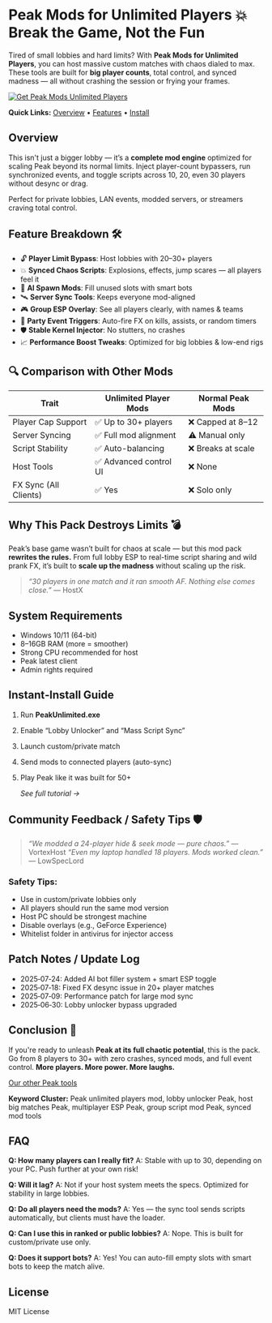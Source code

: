 # Peak Mods for Unlimited Players 💥 Break the Game, Not the Fun

Tired of small lobbies and hard limits?
With **Peak Mods for Unlimited Players**, you can host massive custom matches with chaos dialed to max. These tools are built for **big player counts**, total control, and synced madness — all without crashing the session or frying your frames.

[![Get Peak Mods Unlimited Players](https://img.shields.io/badge/Get%20Peak%20Mods%20Unlimited%20Players-blueviolet)](EXAMPLE)

**Quick Links:** [Overview](#overview) • [Features](#feature-breakdown-🛠) • [Install](#instant-install-guide)

## Overview

This isn't just a bigger lobby — it’s a **complete mod engine** optimized for scaling Peak beyond its normal limits.
Inject player-count bypassers, run synchronized events, and toggle scripts across 10, 20, even 30 players without desync or drag.

Perfect for private lobbies, LAN events, modded servers, or streamers craving total control.

## Feature Breakdown 🛠

* 🔓 **Player Limit Bypass**: Host lobbies with 20–30+ players
* 💥 **Synced Chaos Scripts**: Explosions, effects, jump scares — all players feel it
* 🧠 **AI Spawn Mods**: Fill unused slots with smart bots
* 🛰️ **Server Sync Tools**: Keeps everyone mod-aligned
* 🎮 **Group ESP Overlay**: See all players clearly, with names & teams
* 🎉 **Party Event Triggers**: Auto-fire FX on kills, assists, or random timers
* 🛡️ **Stable Kernel Injector**: No stutters, no crashes
* 📈 **Performance Boost Tweaks**: Optimized for big lobbies & low-end rigs

## 🔍 Comparison with Other Mods

| Trait                 | Unlimited Player Mods | Normal Peak Mods  |
| --------------------- | --------------------- | ----------------- |
| Player Cap Support    | ✅ Up to 30+ players   | ❌ Capped at 8–12  |
| Server Syncing        | ✅ Full mod alignment  | ⚠️ Manual only    |
| Script Stability      | ✅ Auto-balancing      | ❌ Breaks at scale |
| Host Tools            | ✅ Advanced control UI | ❌ None            |
| FX Sync (All Clients) | ✅ Yes                 | ❌ Solo only       |

## Why This Pack Destroys Limits 💣

Peak’s base game wasn’t built for chaos at scale — but this mod pack **rewrites the rules.**
From full lobby ESP to real-time script sharing and wild prank FX, it’s built to **scale up the madness** without scaling up the risk.

> *“30 players in one match and it ran smooth AF. Nothing else comes close.”* — HostX

## System Requirements

* Windows 10/11 (64-bit)
* 8–16GB RAM (more = smoother)
* Strong CPU recommended for host
* Peak latest client
* Admin rights required

## Instant‑Install Guide

1. Run **PeakUnlimited.exe**
2. Enable “Lobby Unlocker” and “Mass Script Sync”
3. Launch custom/private match
4. Send mods to connected players (auto-sync)
5. Play Peak like it was built for 50+

   *See full tutorial →*

## Community Feedback / Safety Tips 🛡

> *“We modded a 24-player hide & seek mode — pure chaos.”* — VortexHost
> *“Even my laptop handled 18 players. Mods worked clean.”* — LowSpecLord

### Safety Tips:

* Use in custom/private lobbies only
* All players should run the same mod version
* Host PC should be strongest machine
* Disable overlays (e.g., GeForce Experience)
* Whitelist folder in antivirus for injector access

## Patch Notes / Update Log

* 2025‑07‑24: Added AI bot filler system + smart ESP toggle
* 2025‑07‑18: Fixed FX desync issue in 20+ player matches
* 2025‑07‑09: Performance patch for large mod sync
* 2025‑06‑30: Lobby unlocker bypass upgraded

## Conclusion 🎯

If you're ready to unleash **Peak at its full chaotic potential**, this is the pack.
Go from 8 players to 30+ with zero crashes, synced mods, and full event control.
**More players. More power. More laughs.**

[Our other Peak tools](EXAMPLE)

**Keyword Cluster:** Peak unlimited players mod, lobby unlocker Peak, host big matches Peak, multiplayer ESP Peak, group script mod Peak, synced mod tools

## FAQ

**Q: How many players can I really fit?**
A: Stable with up to 30, depending on your PC. Push further at your own risk!

**Q: Will it lag?**
A: Not if your host system meets the specs. Optimized for stability in large lobbies.

**Q: Do all players need the mods?**
A: Yes — the sync tool sends scripts automatically, but clients must have the loader.

**Q: Can I use this in ranked or public lobbies?**
A: Nope. This is built for custom/private use only.

**Q: Does it support bots?**
A: Yes! You can auto-fill empty slots with smart bots to keep the match alive.

## License

MIT License

<!-- LSI: Peak unlimited lobby, multiplayer Peak hacks, synced script injection, modded party Peak, Peak host tools, big server mod loader -->
